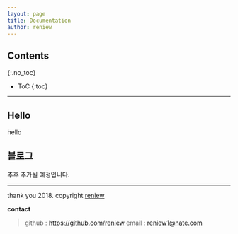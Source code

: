 ```yaml
---
layout: page
title: Documentation
author: reniew
---
```


## Contents
{:.no_toc}

* ToC
{:toc}

---

## Hello

hello

## 블로그

추후 추가될 예정입니다.

---

thank you
2018. copyright [reniew](https://github.com/reniew)  

**contact**
> github : https://github.com/reniew
> email : reniew1@nate.com
